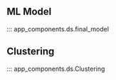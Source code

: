 ## ML Model ##

::: app_components.ds.final_model

## Clustering ##
::: app_components.ds.Clustering

